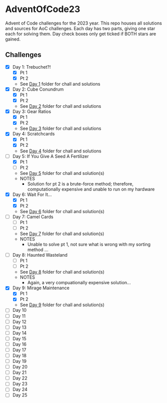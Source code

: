 # AdventOfCode23
Advent of Code challenges for the 2023 year.
This repo houses all solutions and sources for AoC challenges. 
Each day has two parts, giving one star each for solving them. 
Day check boxes only get ticked if BOTH stars are gained.

## Challenges
- [x] Day 1: Trebuchet?!
  - [x] Pt 1
  - [x] Pt 2
  - See [Day 1](https://github.com/chababster/AdventOfCode23/tree/main/day1) folder for chall and solutions
- [x] Day 2: Cube Conundrum
  - [x] Pt 1
  - [x] Pt 2
  - See [Day 2](https://github.com/chababster/AdventOfCode23/tree/main/day2) folder for chall and solutions
- [x] Day 3: Gear Ratios
  - [x] Pt 1
  - [x] Pt 2
  - See [Day 3](https://github.com/chababster/AdventOfCode23/tree/main/day3) folder for chall and solutions
- [x] Day 4: Scratchcards
  - [x] Pt 1
  - [x] Pt 2
  - See [Day 4](https://github.com/chababster/AdventOfCode23/tree/main/day4) folder for chall and solutions
- [ ] Day 5: If You Give A Seed A Fertilizer
  - [x] Pt 1
  - [ ] Pt 2
  - See [Day 5](https://github.com/chababster/AdventOfCode23/tree/main/day5) folder for chall and solution(s)
  - NOTES
    - Solution for pt 2 is a brute-force method; therefore, computationally expensive and unable to run on my hardware
- [x] Day 6: Wait For It...
  - [x] Pt 1
  - [x] Pt 2
  - See [Day 6](https://github.com/chababster/AdventOfCode23/tree/main/day6) folder for chall and solution(s)
- [ ] Day 7: Camel Cards
  - [ ] Pt 1
  - [ ] Pt 2
  - See [Day 7](https://github.com/chababster/AdventOfCode23/tree/main/day7) folder for chall and solution(s)
  - NOTES
    - Unable to solve pt 1, not sure what is wrong with my sorting method ... 
- [ ] Day 8: Haunted Wasteland
  - [ ] Pt 1
  - [ ] Pt 2
  - See [Day 8](https://github.com/chababster/AdventOfCode23/tree/main/day8) folder for chall and solution(s)
  - NOTES
    - Again, a very compuationally expensive solution... 
- [x] Day 9: Mirage Maintenance
  - [x] Pt 1
  - [x] Pt 2
  - See [Day 9](https://github.com/chababster/AdventOfCode23/tree/main/day9) folder for chall and solution(s)
- [ ] Day 10
- [ ] Day 11
- [ ] Day 12
- [ ] Day 13
- [ ] Day 14
- [ ] Day 15
- [ ] Day 16
- [ ] Day 17
- [ ] Day 18
- [ ] Day 19
- [ ] Day 20
- [ ] Day 21
- [ ] Day 22
- [ ] Day 23
- [ ] Day 24
- [ ] Day 25
